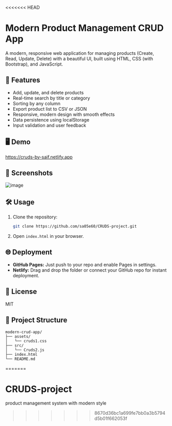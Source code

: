 <<<<<<< HEAD
# Modern Product Management CRUD App

A modern, responsive web application for managing products (Create, Read, Update, Delete) with a beautiful UI, built using HTML, CSS (with Bootstrap), and JavaScript.

## 🚀 Features
- Add, update, and delete products
- Real-time search by title or category
- Sorting by any column
- Export product list to CSV or JSON
- Responsive, modern design with smooth effects
- Data persistence using localStorage
- Input validation and user feedback

## 🖥️ Demo
https://cruds-by-saif.netlify.app<!-- Replace with your actual Netlify link -->

## 📸 Screenshots
![image](https://github.com/user-attachments/assets/8fa3a2f3-bc07-4533-a5e0-c56a677fe4e7)


## 🛠️ Usage
1. Clone the repository:
   ```sh
   git clone https://github.com/sa05e60/CRUDS-project.git
   ```
2. Open `index.html` in your browser.

## 🌐 Deployment
- **GitHub Pages:** Just push to your repo and enable Pages in settings.
- **Netlify:** Drag and drop the folder or connect your GitHub repo for instant deployment.

## 📄 License
MIT 

## 📁 Project Structure

```
modern-crud-app/
├── assets/
│   └── cruds1.css
├── src/
│   └── Cruds2.js
├── index.html
└── README.md
``` 
=======
# CRUDS-project
product management system with modern style  
>>>>>>> 8670d36bc1a699fe7bb0a3b5794d5b01f662053f
